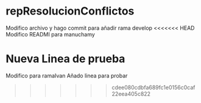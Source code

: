 # repResolucionConflictos
Modifico archivo y hago commit para añadir rama develop
<<<<<<< HEAD
Modifico READMI para manuchamy

Nueva Linea de prueba
=======
Modifico para ramaIvan
Añado linea para probar
>>>>>>> cdee080cdbfa689fc1e0156c0caf22eea405c822
